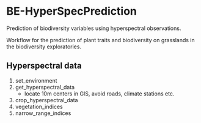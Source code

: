 # BE-HyperSpecPrediction
Prediction of biodiversity variables using hyperspectral observations.

Workflow for the prediction of plant traits and biodiversity on grasslands in the biodiversity exploratories.

## Hyperspectral data

1. set_environment
1. get_hyperspectral_data
   * locate 10m centers in GIS, avoid roads, climate stations etc.
1. crop_hyperspectral_data
1. vegetation_indices
1. narrow_range_indices
